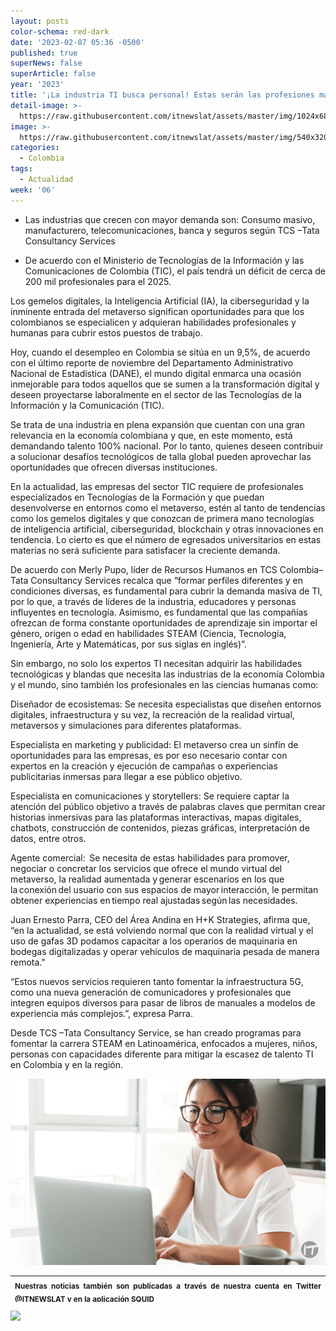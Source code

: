 ```yaml
---
layout: posts
color-schema: red-dark
date: '2023-02-07 05:36 -0500'
published: true
superNews: false
superArticle: false
year: '2023'
title: '¡La industria TI busca personal! Estas serán las profesiones más buscadas '
detail-image: >-
  https://raw.githubusercontent.com/itnewslat/assets/master/img/1024x680/mujer-con-laptop-g.jpg
image: >-
  https://raw.githubusercontent.com/itnewslat/assets/master/img/540x320/mujer-con-laptop-p.jpg
categories:
  - Colombia
tags:
  - Actualidad
week: '06'
---
```

- Las industrias que crecen con mayor demanda son: Consumo masivo, manufacturero, telecomunicaciones, banca y seguros según TCS –Tata Consultancy Services 

- De acuerdo con el Ministerio de Tecnologías de la Información y las Comunicaciones de Colombia (TIC), el país tendrá un déficit de cerca de 200 mil profesionales para el 2025.

Los gemelos digitales, la Inteligencia Artificial (IA), la ciberseguridad y la inminente entrada del metaverso significan oportunidades para que los colombianos se especialicen y adquieran habilidades profesionales y humanas para cubrir estos puestos de trabajo. 

Hoy, cuando el desempleo en Colombia se sitúa en un 9,5%, de acuerdo con el último reporte de noviembre del Departamento Administrativo Nacional de Estadística (DANE), el mundo digital enmarca una ocasión inmejorable para todos aquellos que se sumen a la transformación digital y deseen proyectarse laboralmente en el sector de las Tecnologías de la Información y la Comunicación (TIC). 

Se trata de una industria en plena expansión que cuentan con una gran relevancia en la economía colombiana y que, en este momento, está demandando talento 100% nacional. Por lo tanto, quienes deseen contribuir a solucionar desafíos tecnológicos de talla global pueden aprovechar las oportunidades que ofrecen diversas instituciones.  

En la actualidad, las empresas del sector TIC requiere de profesionales especializados en Tecnologías de la Formación y que puedan desenvolverse en entornos como el metaverso, estén al tanto de tendencias como los gemelos digitales y que conozcan de primera mano tecnologías de inteligencia artificial, ciberseguridad, blockchain y otras innovaciones en tendencia. Lo cierto es que el número de egresados universitarios en estas materias no será suficiente para satisfacer la creciente demanda.

De acuerdo con Merly Pupo, líder de Recursos Humanos en TCS Colombia–Tata Consultancy Services recalca que “formar perfiles diferentes y en condiciones diversas, es fundamental para cubrir la demanda masiva de TI, por lo que, a través de líderes de la industria, educadores y personas influyentes en tecnología. Asimismo, es fundamental que las compañías ofrezcan de forma constante oportunidades de aprendizaje sin importar el género, origen o edad en habilidades STEAM (Ciencia, Tecnología, Ingeniería, Arte y Matemáticas, por sus siglas en inglés)”. 

Sin embargo, no solo los expertos TI necesitan adquirir las habilidades tecnológicas y blandas que necesita las industrias de la economía Colombia y el mundo, sino también los profesionales en las ciencias humanas como: 

Diseñador de ecosistemas: Se necesita especialistas que diseñen entornos digitales, infraestructura y su vez, la recreación de la realidad virtual, metaversos y simulaciones para diferentes plataformas.

Especialista en marketing y publicidad: El metaverso crea un sinfín de oportunidades para las empresas, es por eso necesario contar con expertos en la creación y ejecución de campañas o experiencias publicitarias inmersas para llegar a ese público objetivo.  

Especialista en comunicaciones y storytellers: Se requiere captar la atención del público objetivo a través de palabras claves que permitan crear historias inmersivas para las plataformas interactivas, mapas digitales, chatbots, construcción de contenidos, piezas gráficas, interpretación de datos, entre otros.  

Agente comercial:  Se necesita de estas habilidades para promover, negociar o concretar los servicios que ofrece el mundo virtual del metaverso, la realidad aumentada y generar escenarios en los que la conexión del usuario con sus espacios de mayor interacción, le permitan obtener experiencias en tiempo real ajustadas según las necesidades. 

Juan Ernesto Parra, CEO del Área Andina en H+K Strategies, afirma que, “en la actualidad, se está volviendo normal que con la realidad virtual y el uso de gafas 3D podamos capacitar a los operarios de maquinaria en bodegas digitalizadas y operar vehículos de maquinaria pesada de manera remota." 

“Estos nuevos servicios requieren tanto fomentar la infraestructura 5G, como una nueva generación de comunicadores y profesionales que integren equipos diversos para pasar de libros de manuales a modelos de experiencia más complejos.”, expresa Parra. 

Desde TCS –Tata Consultancy Service, se han creado programas para fomentar la carrera STEAM en Latinoamérica, enfocados a mujeres, niños, personas con capacidades diferente para mitigar la escasez de talento TI en Colombia y en la región. 
 
![](https://raw.githubusercontent.com/itnewslat/assets/master/img/540x320/mujer-con-laptop-p.jpg)

<table style="height: 42px;" width="569">
<tbody>
<tr>
<td style="text-align: justify;"><sub><strong>Nuestras noticias también son publicadas a través de nuestra cuenta en Twitter <a href="https://twitter.com/itnewslat?lang=es">@ITNEWSLAT</a> y en la aplicación <a href="https://squidapp.co/en/">SQUID</a></strong></sub></td>
</tr>
</tbody>
</table>

<img src="https://tracker.metricool.com/c3po.jpg?hash=56f88a41e39ab42c063cc51676587a04"/>